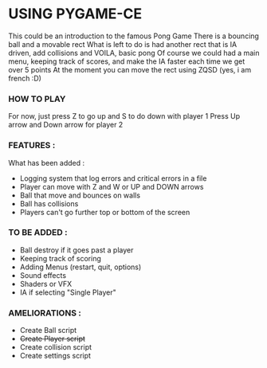 # USING PYGAME-CE
This could be an introduction to the famous Pong Game
There is a bouncing ball and a movable rect
What is left to do is had another rect that is IA driven, add collisions and VOILA, basic pong
Of course we could had a main menu, keeping track of scores, and make the IA faster each time we get over 5 points
At the moment you can move the rect using ZQSD (yes, i am french :D)

### HOW TO PLAY
For now, just press Z to go up and S to do down with player 1
Press Up arrow and Down arrow for player 2

### FEATURES :
 What has been added :
- Logging system that log errors and critical errors in a file
- Player can move with Z and W or UP and DOWN arrows
- Ball that move and bounces on walls
- Ball has collisions
- Players can't go further top or bottom of the screen

### TO BE ADDED :
- Ball destroy if it goes past a player
- Keeping track of scoring
- Adding Menus (restart, quit, options)
- Sound effects
- Shaders or VFX
- IA if selecting "Single Player"

### AMELIORATIONS :
- Create Ball script
- ~~Create Player script~~
- Create collision script
- Create settings script


